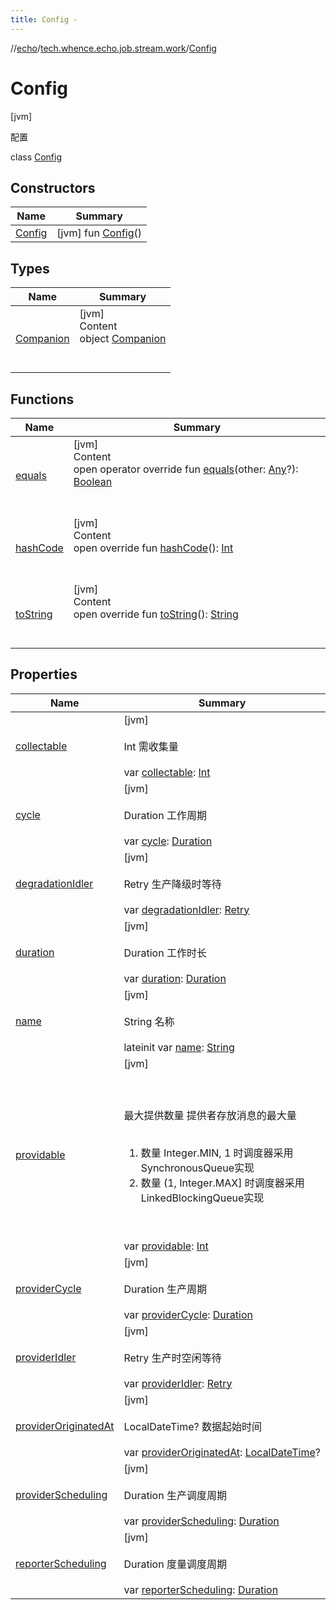 ```yaml
---
title: Config -
---
```

//[echo](../../index.md)/[tech.whence.echo.job.stream.work](../index.md)/[Config](index.md)



# Config  
 [jvm] 

配置

class [Config](index.md)   


## Constructors  
  
|  Name|  Summary| 
|---|---|
| [Config](-config.md)|  [jvm] fun [Config](-config.md)()   <br>


## Types  
  
|  Name|  Summary| 
|---|---|
| [Companion](-companion/index.md)| [jvm]  <br>Content  <br>object [Companion](-companion/index.md)  <br><br><br>


## Functions  
  
|  Name|  Summary| 
|---|---|
| [equals](../../tech.whence.echo.webclient.response.exception/-response-unrecognized-exception/index.md#kotlin/Any/equals/#kotlin.Any?/PointingToDeclaration/)| [jvm]  <br>Content  <br>open operator override fun [equals](../../tech.whence.echo.webclient.response.exception/-response-unrecognized-exception/index.md#kotlin/Any/equals/#kotlin.Any?/PointingToDeclaration/)(other: [Any](https://kotlinlang.org/api/latest/jvm/stdlib/kotlin/-any/index.html)?): [Boolean](https://kotlinlang.org/api/latest/jvm/stdlib/kotlin/-boolean/index.html)  <br><br><br>
| [hashCode](../../tech.whence.echo.webclient.response.exception/-response-unrecognized-exception/index.md#kotlin/Any/hashCode/#/PointingToDeclaration/)| [jvm]  <br>Content  <br>open override fun [hashCode](../../tech.whence.echo.webclient.response.exception/-response-unrecognized-exception/index.md#kotlin/Any/hashCode/#/PointingToDeclaration/)(): [Int](https://kotlinlang.org/api/latest/jvm/stdlib/kotlin/-int/index.html)  <br><br><br>
| [toString](../../tech.whence.echo.webclient.response.exception/-response-unrecognized-exception/index.md#kotlin/Any/toString/#/PointingToDeclaration/)| [jvm]  <br>Content  <br>open override fun [toString](../../tech.whence.echo.webclient.response.exception/-response-unrecognized-exception/index.md#kotlin/Any/toString/#/PointingToDeclaration/)(): [String](https://kotlinlang.org/api/latest/jvm/stdlib/kotlin/-string/index.html)  <br><br><br>


## Properties  
  
|  Name|  Summary| 
|---|---|
| [collectable](index.md#tech.whence.echo.job.stream.work/Config/collectable/#/PointingToDeclaration/)|  [jvm] <br><br>Int 需收集量<br><br>var [collectable](index.md#tech.whence.echo.job.stream.work/Config/collectable/#/PointingToDeclaration/): [Int](https://kotlinlang.org/api/latest/jvm/stdlib/kotlin/-int/index.html)   <br>
| [cycle](index.md#tech.whence.echo.job.stream.work/Config/cycle/#/PointingToDeclaration/)|  [jvm] <br><br>Duration 工作周期<br><br>var [cycle](index.md#tech.whence.echo.job.stream.work/Config/cycle/#/PointingToDeclaration/): [Duration](https://docs.oracle.com/javase/8/docs/api/java/time/Duration.html)   <br>
| [degradationIdler](index.md#tech.whence.echo.job.stream.work/Config/degradationIdler/#/PointingToDeclaration/)|  [jvm] <br><br>Retry 生产降级时等待<br><br>var [degradationIdler](index.md#tech.whence.echo.job.stream.work/Config/degradationIdler/#/PointingToDeclaration/): [Retry](../../tech.whence.echo.retry/-retry/index.md)   <br>
| [duration](index.md#tech.whence.echo.job.stream.work/Config/duration/#/PointingToDeclaration/)|  [jvm] <br><br>Duration 工作时长<br><br>var [duration](index.md#tech.whence.echo.job.stream.work/Config/duration/#/PointingToDeclaration/): [Duration](https://docs.oracle.com/javase/8/docs/api/java/time/Duration.html)   <br>
| [name](index.md#tech.whence.echo.job.stream.work/Config/name/#/PointingToDeclaration/)|  [jvm] <br><br>String 名称<br><br>lateinit var [name](index.md#tech.whence.echo.job.stream.work/Config/name/#/PointingToDeclaration/): [String](https://kotlinlang.org/api/latest/jvm/stdlib/kotlin/-string/index.html)   <br>
| [providable](index.md#tech.whence.echo.job.stream.work/Config/providable/#/PointingToDeclaration/)|  [jvm] <br><br><br><br>最大提供数量 提供者存放消息的最大量<br><br><ol><li>数量 Integer.MIN, 1 时调度器采用SynchronousQueue实现</li><li>数量 (1, Integer.MAX] 时调度器采用LinkedBlockingQueue实现</li></ol><br><br>var [providable](index.md#tech.whence.echo.job.stream.work/Config/providable/#/PointingToDeclaration/): [Int](https://kotlinlang.org/api/latest/jvm/stdlib/kotlin/-int/index.html)   <br>
| [providerCycle](index.md#tech.whence.echo.job.stream.work/Config/providerCycle/#/PointingToDeclaration/)|  [jvm] <br><br>Duration 生产周期<br><br>var [providerCycle](index.md#tech.whence.echo.job.stream.work/Config/providerCycle/#/PointingToDeclaration/): [Duration](https://docs.oracle.com/javase/8/docs/api/java/time/Duration.html)   <br>
| [providerIdler](index.md#tech.whence.echo.job.stream.work/Config/providerIdler/#/PointingToDeclaration/)|  [jvm] <br><br>Retry 生产时空闲等待<br><br>var [providerIdler](index.md#tech.whence.echo.job.stream.work/Config/providerIdler/#/PointingToDeclaration/): [Retry](../../tech.whence.echo.retry/-retry/index.md)   <br>
| [providerOriginatedAt](index.md#tech.whence.echo.job.stream.work/Config/providerOriginatedAt/#/PointingToDeclaration/)|  [jvm] <br><br>LocalDateTime? 数据起始时间<br><br>var [providerOriginatedAt](index.md#tech.whence.echo.job.stream.work/Config/providerOriginatedAt/#/PointingToDeclaration/): [LocalDateTime](https://docs.oracle.com/javase/8/docs/api/java/time/LocalDateTime.html)?   <br>
| [providerScheduling](index.md#tech.whence.echo.job.stream.work/Config/providerScheduling/#/PointingToDeclaration/)|  [jvm] <br><br>Duration 生产调度周期<br><br>var [providerScheduling](index.md#tech.whence.echo.job.stream.work/Config/providerScheduling/#/PointingToDeclaration/): [Duration](https://docs.oracle.com/javase/8/docs/api/java/time/Duration.html)   <br>
| [reporterScheduling](index.md#tech.whence.echo.job.stream.work/Config/reporterScheduling/#/PointingToDeclaration/)|  [jvm] <br><br>Duration 度量调度周期<br><br>var [reporterScheduling](index.md#tech.whence.echo.job.stream.work/Config/reporterScheduling/#/PointingToDeclaration/): [Duration](https://docs.oracle.com/javase/8/docs/api/java/time/Duration.html)   <br>

